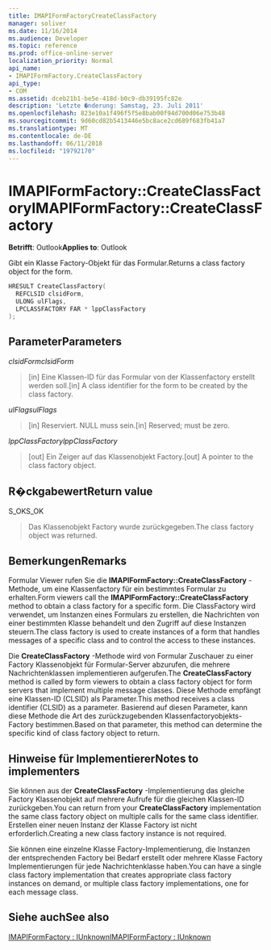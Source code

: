 ```yaml
---
title: IMAPIFormFactoryCreateClassFactory
manager: soliver
ms.date: 11/16/2014
ms.audience: Developer
ms.topic: reference
ms.prod: office-online-server
localization_priority: Normal
api_name:
- IMAPIFormFactory.CreateClassFactory
api_type:
- COM
ms.assetid: dceb21b1-be5e-418d-b0c9-db39195fc82e
description: 'Letzte �nderung: Samstag, 23. Juli 2011'
ms.openlocfilehash: 823e10a1f496f5f5e8bab00f94d700d06e753b48
ms.sourcegitcommit: 9d60cd82b5413446e5bc8ace2cd689f683fb41a7
ms.translationtype: MT
ms.contentlocale: de-DE
ms.lasthandoff: 06/11/2018
ms.locfileid: "19792170"
---
```

# <a name="imapiformfactorycreateclassfactory"></a><span data-ttu-id="4cc6d-103">IMAPIFormFactory::CreateClassFactory</span><span class="sxs-lookup"><span data-stu-id="4cc6d-103">IMAPIFormFactory::CreateClassFactory</span></span>

  
  
<span data-ttu-id="4cc6d-104">**Betrifft**: Outlook</span><span class="sxs-lookup"><span data-stu-id="4cc6d-104">**Applies to**: Outlook</span></span> 
  
<span data-ttu-id="4cc6d-105">Gibt ein Klasse Factory-Objekt für das Formular.</span><span class="sxs-lookup"><span data-stu-id="4cc6d-105">Returns a class factory object for the form.</span></span>
  
```cpp
HRESULT CreateClassFactory(
  REFCLSID clsidForm,
  ULONG ulFlags,
  LPCLASSFACTORY FAR * lppClassFactory
);
```

## <a name="parameters"></a><span data-ttu-id="4cc6d-106">Parameter</span><span class="sxs-lookup"><span data-stu-id="4cc6d-106">Parameters</span></span>

 <span data-ttu-id="4cc6d-107">_clsidForm_</span><span class="sxs-lookup"><span data-stu-id="4cc6d-107">_clsidForm_</span></span>
  
> <span data-ttu-id="4cc6d-108">[in] Eine Klassen-ID für das Formular von der Klassenfactory erstellt werden soll.</span><span class="sxs-lookup"><span data-stu-id="4cc6d-108">[in] A class identifier for the form to be created by the class factory.</span></span>
    
 <span data-ttu-id="4cc6d-109">_ulFlags_</span><span class="sxs-lookup"><span data-stu-id="4cc6d-109">_ulFlags_</span></span>
  
> <span data-ttu-id="4cc6d-110">[in] Reserviert. NULL muss sein.</span><span class="sxs-lookup"><span data-stu-id="4cc6d-110">[in] Reserved; must be zero.</span></span>
    
 <span data-ttu-id="4cc6d-111">_lppClassFactory_</span><span class="sxs-lookup"><span data-stu-id="4cc6d-111">_lppClassFactory_</span></span>
  
> <span data-ttu-id="4cc6d-112">[out] Ein Zeiger auf das Klassenobjekt Factory.</span><span class="sxs-lookup"><span data-stu-id="4cc6d-112">[out] A pointer to the class factory object.</span></span>
    
## <a name="return-value"></a><span data-ttu-id="4cc6d-113">R�ckgabewert</span><span class="sxs-lookup"><span data-stu-id="4cc6d-113">Return value</span></span>

<span data-ttu-id="4cc6d-114">S_OK</span><span class="sxs-lookup"><span data-stu-id="4cc6d-114">S_OK</span></span> 
  
> <span data-ttu-id="4cc6d-115">Das Klassenobjekt Factory wurde zurückgegeben.</span><span class="sxs-lookup"><span data-stu-id="4cc6d-115">The class factory object was returned.</span></span>
    
## <a name="remarks"></a><span data-ttu-id="4cc6d-116">Bemerkungen</span><span class="sxs-lookup"><span data-stu-id="4cc6d-116">Remarks</span></span>

<span data-ttu-id="4cc6d-117">Formular Viewer rufen Sie die **IMAPIFormFactory::CreateClassFactory** -Methode, um eine Klassenfactory für ein bestimmtes Formular zu erhalten.</span><span class="sxs-lookup"><span data-stu-id="4cc6d-117">Form viewers call the **IMAPIFormFactory::CreateClassFactory** method to obtain a class factory for a specific form.</span></span> <span data-ttu-id="4cc6d-118">Die ClassFactory wird verwendet, um Instanzen eines Formulars zu erstellen, die Nachrichten von einer bestimmten Klasse behandelt und den Zugriff auf diese Instanzen steuern.</span><span class="sxs-lookup"><span data-stu-id="4cc6d-118">The class factory is used to create instances of a form that handles messages of a specific class and to control the access to these instances.</span></span> 
  
<span data-ttu-id="4cc6d-119">Die **CreateClassFactory** -Methode wird von Formular Zuschauer zu einer Factory Klassenobjekt für Formular-Server abzurufen, die mehrere Nachrichtenklassen implementieren aufgerufen.</span><span class="sxs-lookup"><span data-stu-id="4cc6d-119">The **CreateClassFactory** method is called by form viewers to obtain a class factory object for form servers that implement multiple message classes.</span></span> <span data-ttu-id="4cc6d-120">Diese Methode empfängt eine Klassen-ID (CLSID) als Parameter.</span><span class="sxs-lookup"><span data-stu-id="4cc6d-120">This method receives a class identifier (CLSID) as a parameter.</span></span> <span data-ttu-id="4cc6d-121">Basierend auf diesen Parameter, kann diese Methode die Art des zurückzugebenden Klassenfactoryobjekts-Factory bestimmen.</span><span class="sxs-lookup"><span data-stu-id="4cc6d-121">Based on that parameter, this method can determine the specific kind of class factory object to return.</span></span> 
  
## <a name="notes-to-implementers"></a><span data-ttu-id="4cc6d-122">Hinweise für Implementierer</span><span class="sxs-lookup"><span data-stu-id="4cc6d-122">Notes to implementers</span></span>

<span data-ttu-id="4cc6d-123">Sie können aus der **CreateClassFactory** -Implementierung das gleiche Factory Klassenobjekt auf mehrere Aufrufe für die gleichen Klassen-ID zurückgeben.</span><span class="sxs-lookup"><span data-stu-id="4cc6d-123">You can return from your **CreateClassFactory** implementation the same class factory object on multiple calls for the same class identifier.</span></span> <span data-ttu-id="4cc6d-124">Erstellen einer neuen Instanz der Klasse Factory ist nicht erforderlich.</span><span class="sxs-lookup"><span data-stu-id="4cc6d-124">Creating a new class factory instance is not required.</span></span> 
  
<span data-ttu-id="4cc6d-125">Sie können eine einzelne Klasse Factory-Implementierung, die Instanzen der entsprechenden Factory bei Bedarf erstellt oder mehrere Klasse Factory Implementierungen für jede Nachrichtenklasse haben.</span><span class="sxs-lookup"><span data-stu-id="4cc6d-125">You can have a single class factory implementation that creates appropriate class factory instances on demand, or multiple class factory implementations, one for each message class.</span></span>
  
## <a name="see-also"></a><span data-ttu-id="4cc6d-126">Siehe auch</span><span class="sxs-lookup"><span data-stu-id="4cc6d-126">See also</span></span>



[<span data-ttu-id="4cc6d-127">IMAPIFormFactory : IUnknown</span><span class="sxs-lookup"><span data-stu-id="4cc6d-127">IMAPIFormFactory : IUnknown</span></span>](imapiformfactoryiunknown.md)

